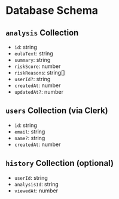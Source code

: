 # Database Schema

## `analysis` Collection
- `id`: string
- `eulaText`: string
- `summary`: string
- `riskScore`: number
- `riskReasons`: string[]
- `userId?`: string
- `createdAt`: number
- `updatedAt?`: number

## `users` Collection (via Clerk)
- `id`: string
- `email`: string
- `name?`: string
- `createdAt`: number

## `history` Collection (optional)
- `userId`: string
- `analysisId`: string
- `viewedAt`: number